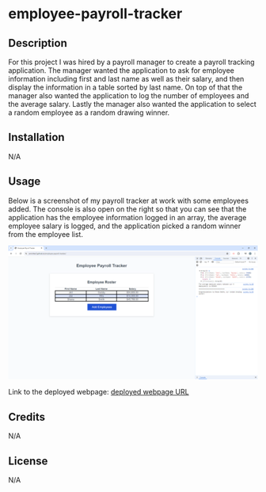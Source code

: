 # employee-payroll-tracker

## Description

For this project I was hired by a payroll manager to create a payroll tracking application. The manager wanted the application to ask for employee information including first and last name as well as their salary, and then display the information in a table sorted by last name. On top of that the manager also wanted the application to log the number of employees and the average salary. Lastly the manager also wanted the application to select a random employee as a random drawing winner.

## Installation

N/A

## Usage

Below is a screenshot of my payroll tracker at work with some employees added. The console is also open on the right so that you can see that the application has the employee information logged in an array, the average employee salary is logged, and the application picked a random winner from the employee list.

![screenshot of working payroll tracker](assets/images/employee-payroll-tracker-photo.png)

Link to the deployed webpage:
[deployed webpage URL](https://anrichter2.github.io/employee-payroll-tracker/)

## Credits

N/A

## License

N/A